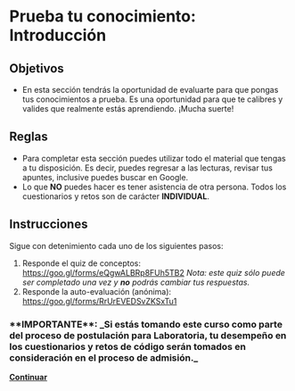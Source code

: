 # Prueba tu conocimiento: Introducción

## Objetivos
- En esta sección tendrás la oportunidad de evaluarte para que pongas tus conocimientos a prueba. Es una oportunidad para que te calibres y valides que realmente estás aprendiendo. ¡Mucha suerte!

## Reglas
- Para completar esta sección puedes utilizar todo el material que tengas a tu disposición. Es decir, puedes regresar a las lecturas, revisar tus apuntes, inclusive puedes buscar en Google.
- Lo que **NO** puedes hacer es tener asistencia de otra persona. Todos los cuestionarios y retos son de carácter **INDIVIDUAL**.

## Instrucciones

Sigue con detenimiento cada uno de los siguientes pasos:

1. Responde el quiz de conceptos: https://goo.gl/forms/eQgwALBRp8FUh5TB2
_Nota: este quiz sólo puede ser completado una vez y **no** podrás cambiar tus respuestas._
2. Responde la auto-evaluación (anónima): https://goo.gl/forms/RrUrEVEDSvZKSxTu1

<h3>**IMPORTANTE**: _Si estás tomando este curso como parte del proceso de postulación para Laboratoria, tu desempeño en los cuestionarios y retos de código serán tomados en consideración en el proceso de admisión._  </h3>

**[Continuar](https://github.com/Laboratoria/curricula-js/blob/intro-js/01-intro/02-variables-and-data-types/01-values-data-types-and-operators.md)**
